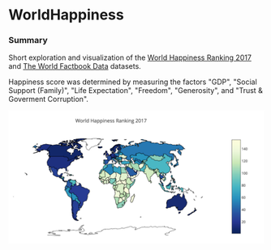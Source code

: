 # WorldHappiness

### Summary
Short exploration and visualization of the [World Happiness Ranking 2017](https://www.kaggle.com/unsdsn/world-happiness) and [The World Factbook Data](https://www.kaggle.com/fernandol/countries-of-the-world) datasets. 

Happiness score was determined by measuring the factors "GDP", "Social Support (Family)", "Life Expectation", "Freedom", "Generosity", and "Trust & Goverment Corruption".

![World Happiness ranking 2017](HappyRankingMap2017.png)
